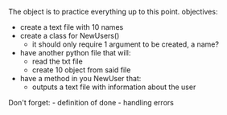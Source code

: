 The object is to practice everything up to this point. 
objectives: 
- create a text file with 10 names
- create a class for NewUsers()
    - it should only require 1 argument to be created, a name?
- have another python file that will:
    - read the txt file
    - create 10 object from said file
- have a method in you NewUser that:
    - outputs a text file with information about the user

Don't forget:
    - definition of done
    - handling errors 